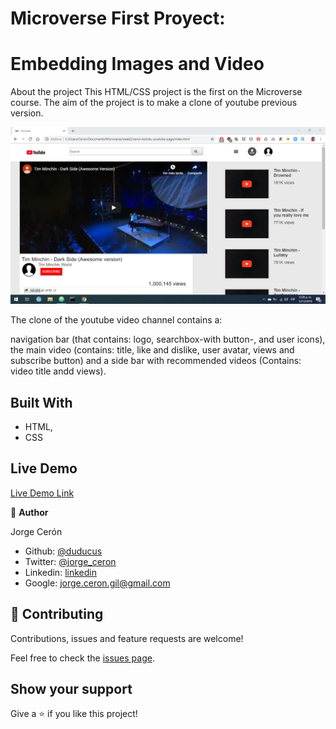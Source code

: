 # Microverse First Proyect:
# Embedding Images and Video

About the project
This HTML/CSS project is the first on the Microverse course. The aim of the project is to make a clone of youtube previous version. 

![screenshot](./app_screenshot.png)

The clone of the youtube video channel contains a: 

navigation bar (that contains: logo, searchbox-with button-, and user icons), 
the main video (contains: title, like and dislike, user avatar, views and subscribe button)
and a side bar with recommended videos (Contains: video title andd views).

## Built With

- HTML,
- CSS

## Live Demo

[Live Demo Link](http://htmlpreview.github.io/?https://github.com/kotoku-code/ceron-kotoku-youtube-page/blob/feature-youtube-page-prototype/index.html)

👤 **Author**

Jorge Cerón 
- Github: [@duducus](https://github.com/duducus)
- Twitter: [@jorge_ceron](https://twitter.com/ceronjorge1)
- Linkedin: [linkedin](https://www.linkedin.com/in/jorge-francisco-cer%C3%B3n-gil-343583113/)
- Google: jorge.ceron.gil@gmail.com


## 🤝 Contributing

Contributions, issues and feature requests are welcome!

Feel free to check the [issues page](https://github.com/microverseinc/readme-template/issues).

## Show your support

Give a ⭐️ if you like this project!

